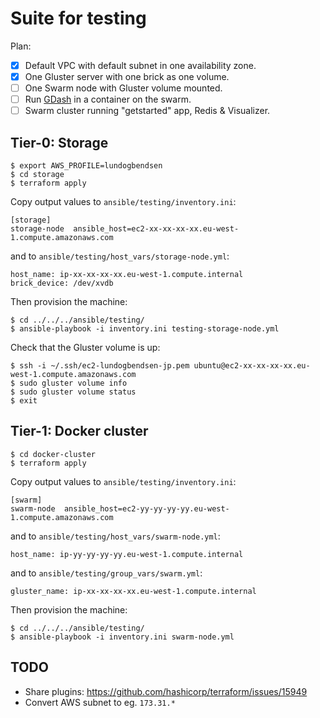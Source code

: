 # Suite for testing

Plan:

* [x] Default VPC with default subnet in one availability zone.
* [x] One Gluster server with one brick as one volume.
* [ ] One Swarm node with Gluster volume mounted.
* [ ] Run [GDash](http://aravindavk.in/blog/introducing-gdash/) in a container on the swarm.
* [ ] Swarm cluster running "getstarted" app, Redis & Visualizer.

## Tier-0: Storage

    $ export AWS_PROFILE=lundogbendsen
    $ cd storage
    $ terraform apply

Copy output values to `ansible/testing/inventory.ini`:

    [storage]
    storage-node  ansible_host=ec2-xx-xx-xx-xx.eu-west-1.compute.amazonaws.com

and to `ansible/testing/host_vars/storage-node.yml`:

    host_name: ip-xx-xx-xx-xx.eu-west-1.compute.internal
    brick_device: /dev/xvdb

Then provision the machine:

    $ cd ../../../ansible/testing/
    $ ansible-playbook -i inventory.ini testing-storage-node.yml

Check that the Gluster volume is up:

    $ ssh -i ~/.ssh/ec2-lundogbendsen-jp.pem ubuntu@ec2-xx-xx-xx-xx.eu-west-1.compute.amazonaws.com
    $ sudo gluster volume info
    $ sudo gluster volume status
    $ exit

## Tier-1: Docker cluster

    $ cd docker-cluster
    $ terraform apply

Copy output values to `ansible/testing/inventory.ini`:

    [swarm]
    swarm-node  ansible_host=ec2-yy-yy-yy-yy.eu-west-1.compute.amazonaws.com

and to `ansible/testing/host_vars/swarm-node.yml`:

    host_name: ip-yy-yy-yy-yy.eu-west-1.compute.internal

and to `ansible/testing/group_vars/swarm.yml`:

    gluster_name: ip-xx-xx-xx-xx.eu-west-1.compute.internal

Then provision the machine:

    $ cd ../../../ansible/testing/
    $ ansible-playbook -i inventory.ini swarm-node.yml



## TODO

- Share plugins: https://github.com/hashicorp/terraform/issues/15949
- Convert AWS subnet to eg. `173.31.*`
